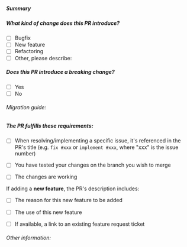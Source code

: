 <!-- Please don't delete this template!! -->

<!-- (Change "[ ]" to "[x]" to check a box) -->

##### Summary

<!-- Please summarize your Pull Request -->

##### What kind of change does this PR introduce?

<!-- Check at least one -->

- [ ] Bugfix
- [ ] New feature
- [ ] Refactoring
- [ ] Other, please describe:

##### Does this PR introduce a breaking change?

<!-- Check one -->

- [ ] Yes
- [ ] No

<!-- If yes, please describe the path to migrate existing installs to this: -->
###### Migration guide:

<!-- How to migrate from existing Alice's installs -->

##### The PR fulfills these requirements:

- [ ] When resolving/implementing a specific issue, it's referenced in the PR's title (e.g. `fix #xxx` or `implement #xxx`, where "xxx" is the issue number)
- [ ] You have tested your changes on the branch you wish to merge
- [ ] The changes are working


If adding a **new feature**, the PR's description includes:

- [ ] The reason for this new feature to be added
- [ ] The use of this new feature
- [ ] If available, a link to an existing feature request ticket


###### Other information: